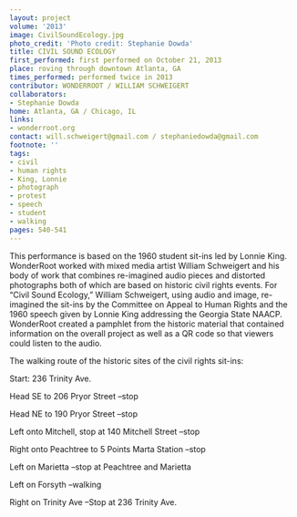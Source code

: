 ```yaml
---
layout: project
volume: '2013'
image: CivilSoundEcology.jpg
photo_credit: 'Photo credit: Stephanie Dowda'
title: CIVIL SOUND ECOLOGY
first_performed: first performed on October 21, 2013
place: roving through downtown Atlanta, GA
times_performed: performed twice in 2013
contributor: WONDERROOT / WILLIAM SCHWEIGERT
collaborators:
- Stephanie Dowda
home: Atlanta, GA / Chicago, IL
links:
- wonderroot.org
contact: will.schweigert@gmail.com / stephaniedowda@gmail.com
footnote: ''
tags:
- civil
- human rights
- King, Lonnie
- photograph
- protest
- speech
- student
- walking
pages: 540-541
---
```


This performance is based on the 1960 student sit-ins led by Lonnie King. WonderRoot worked with mixed media artist William Schweigert and his body of work that combines re-imagined audio pieces and distorted photographs both of which are based on historic civil rights events. For “Civil Sound Ecology,” William Schweigert, using audio and image, re-imagined the sit-ins by the Committee on Appeal to Human Rights and the 1960 speech given by Lonnie King addressing the Georgia State NAACP. WonderRoot created a pamphlet from the historic material that contained information on the overall project as well as a QR code so that viewers could listen to the audio.

The walking route of the historic sites of the civil rights sit-ins:

Start: 236 Trinity Ave.

Head SE to 206 Pryor Street –stop

Head NE to 190 Pryor Street –stop

Left onto Mitchell, stop at 140 Mitchell Street –stop

Right onto Peachtree to 5 Points Marta Station –stop

Left on Marietta –stop at Peachtree and Marietta

Left on Forsyth –walking

Right on Trinity Ave –Stop at 236 Trinity Ave.
